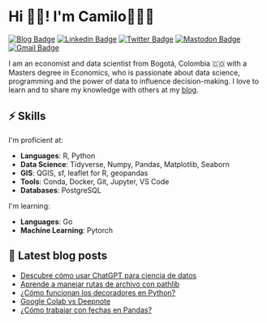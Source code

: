 # Hi 👋🏻! I'm Camilo👨🏼‍💻

[![Blog Badge](https://img.shields.io/badge/blog-camartinezbu.com-orange)](https://www.camartinezbu.com)
[![Linkedin Badge](https://img.shields.io/badge/-camartinezbu-0072b1?style=flat&logo=Linkedin&logoColor=white)](https://www.linkedin.com/in/camartinezbu/ "Connect on LinkedIn")
[![Twitter Badge](https://img.shields.io/badge/-@camartinezbu-000000?style=flat&logo=X&logoColor=white)](https://twitter.com/camartinezbu "Follow on Twitter")
[![Mastodon Badge](https://img.shields.io/badge/-@camartinezbu@fosstodon.org-6364FF?style=flat&logo=Mastodon&logoColor=white)](https://fosstodon.org/@camartinezbu "Follow on Twitter")
[![Gmail Badge](https://img.shields.io/badge/-camartinezbu.contacto@gmail.com-c14438?style=flat&logo=Gmail&logoColor=white)](mailto:camartinezbu.contacto@gmail.com "Connect via Email")


I am an economist and data scientist from Bogotá, Colombia 🇨🇴 with a Masters degree in Economics, who is passionate about data science, programming and the power of data to influence decision-making. I love to learn and to share my knowledge with others at my [blog].

## ⚡️ Skills

I'm proficient at:

- **Languages**: R, Python
- **Data Science**: Tidyverse, Numpy, Pandas, Matplotlib, Seaborn
- **GIS**: QGIS, sf, leaflet for R, geopandas
- **Tools**: Conda, Docker, Git, Jupyter, VS Code
- **Databases**: PostgreSQL

I'm learning:

- **Languages**: Go
- **Machine Learning**: Pytorch

## 📕 Latest blog posts

<!-- BLOG-POST-LIST:START -->
- [Descubre cómo usar ChatGPT para ciencia de datos](https://www.camartinezbu.com/posts/descubre-como-usar-chatgpt-para-ciencia-de-datos/)
- [Aprende a manejar rutas de archivo con pathlib](https://www.camartinezbu.com/posts/aprende-a-manejar-rutas-de-archivo-con-pathlib/)
- [¿Cómo funcionan los decoradores en Python?](https://www.camartinezbu.com/posts/como-funcionan-los-decoradores-en-python/)
- [Google Colab vs Deepnote](https://www.camartinezbu.com/posts/google-colab-vs-deepnote/)
- [¿Cómo trabajar con fechas en Pandas?](https://www.camartinezbu.com/posts/como-trabajar-con-fechas-en-pandas/)
<!-- BLOG-POST-LIST:END -->


[blog]: https://camartinezbu.com
[twitter]: https://twitter.com/camartinezbu
[linkedin]: https://www.linkedin.com/in/camartinezbu/
